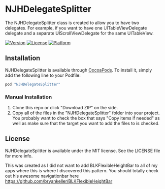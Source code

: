 # NJHDelegateSplitter

The NJHDelegateSplitter class is created to allow you to have two delegates. For example, if you want to have one UITableViewDelegate delegate and a separate UIScrollViewDelegate for the same UITableView.

[![Version](https://img.shields.io/cocoapods/v/NJHDelegateSplitter.svg?style=flat)](http://cocoapods.org/pods/NJHDelegateSplitter)
[![License](https://img.shields.io/cocoapods/l/NJHDelegateSplitter.svg?style=flat)](http://cocoapods.org/pods/NJHDelegateSplitter)
[![Platform](https://img.shields.io/cocoapods/p/NJHDelegateSplitter.svg?style=flat)](http://cocoapods.org/pods/NJHDelegateSplitter)

## Installation

NJHDelegateSplitter is available through [CocoaPods](http://cocoapods.org). To install
it, simply add the following line to your Podfile:

```ruby
pod "NJHDelegateSplitter"
```

### Manual Installation
1. Clone this repo or click "Download ZIP" on the side.
2. Copy all of the files in the "NJHDelegateSplitter" folder into your project. You probably want to check the box that says "Copy items if needed" as well as make sure that the target you want to add the files to is checked.

## License

NJHDelegateSplitter is available under the MIT license. See the LICENSE file for more info.

This was created as I did not want to add BLKFlexibleHeightBar to all of my apps where this is where I discovered this pattern. You should totally check out his awesome navigationbar here https://github.com/bryankeller/BLKFlexibleHeightBar